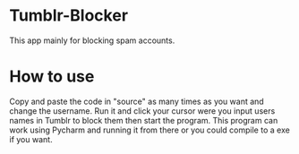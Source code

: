 # Tumblr-Blocker
This app mainly for blocking spam accounts.

# How to use

Copy and paste the code in "source" as many times as you want and change the username.
Run it and click your cursor were you input users names in Tumblr to block them then start the program.
This program can work using Pycharm and running it from there or you could compile to a exe if you want.

